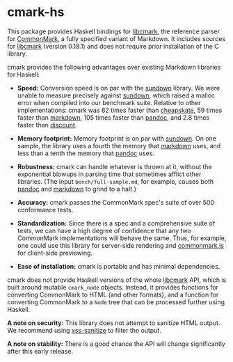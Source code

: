 cmark-hs
========

This package provides Haskell bindings for [libcmark], the reference
parser for [CommonMark], a fully specified variant of Markdown.
It includes sources for [libcmark] (version 0.18.1) and does not
require prior installation of the C library.

cmark provides the following advantages over existing Markdown
libraries for Haskell:

  - **Speed:**  Conversion speed is on par with the [sundown] library.
    We were unable to measure precisely against [sundown], which
    raised a malloc error when compiled into our benchmark suite.
    Relative to other implementations: cmark was 82 times faster than
    [cheapskate], 59 times faster than [markdown], 105 times faster
    than [pandoc], and 2.8 times faster than [discount].

  - **Memory footprint:**  Memory footprint is on par with [sundown].
    On one sample, the library uses a fourth the memory that [markdown]
    uses, and less than a tenth the memory that [pandoc] uses.

  - **Robustness:**  cmark can handle whatever is thrown at it,
    without the exponential blowups in parsing time that sometimes afflict
    other libraries.  (The input `bench/full-sample.md`,
    for example, causes both [pandoc] and [markdown] to grind to a halt.)

  - **Accuracy:**  cmark passes the CommonMark spec's suite of over
    500 conformance tests.

  - **Standardization:**  Since there is a spec and a comprehensive suite
    of tests, we can have a high degree of confidence that any two
    CommonMark implementations will behave the same.  Thus, for
    example, one could use this library for server-side rendering
    and [commonmark.js] for client-side previewing.

  - **Ease of installation:** cmark is portable and has minimal
    dependencies.

cmark does not provide Haskell versions of the whole [libcmark]
API, which is built around mutable `cmark_node` objects.  Instead, it
provides functions for converting CommonMark to HTML (and other
formats), and a function for converting CommonMark to a `Node`
tree that can be processed further using Haskell.

**A note on security:**  This library does not attempt to sanitize
HTML output.  We recommend using [xss-sanitize] to filter the output.

**A note on stability:**  There is a good chance the API will change
significantly after this early release.

[CommonMark]: http://commonmark.org
[libcmark]: http://github.com/jgm/cmark
[benchmarks]: https://github.com/jgm/cmark/blob/master/benchmarks.md
[cheapskate]: https://hackage.haskell.org/package/cheapskate
[pandoc]: https://hackage.haskell.org/package/pandoc
[sundown]: https://hackage.haskell.org/package/sundown
[markdown]: https://hackage.haskell.org/package/markdown
[commonmark.js]: http://github.com/jgm/commonmark.js
[xss-sanitize]: https://hackage.haskell.org/package/xss-sanitize
[discount]: https://hackage.haskell.org/package/discount
